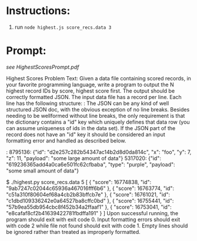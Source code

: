 # Instructions:
1. run `node highest.js score_recs.data 3`


# Prompt:
*see HighestScoresPrompt.pdf*

Highest Scores
Problem Text:
Given a data file containing scored records, in your favorite programming language,
write a program to output the N highest record IDs by score, highest score first. The
output should be correctly formatted JSON.
The input data file has a record per line. Each line has the following structure:
<score>: <json dictionary>
The JSON can be any kind of well structured JSON doc, with the obvious exception of
no line breaks. Besides needing to be wellformed
without line breaks, the only
requirement is that the dictionary contains a "id" key which uniquely defines that data
row (you can assume uniqueness of ids in the data set). If the JSON part of the record
does not have an "id" key it should be considered an input formatting error and handled
as described below.

<score> : <json obj>
8795136: {"id": "d2e257c282b54347ac14b2d8d0da814c", "x": "foo", "y": 7, "z": 11, "payload": "some large amount of data"}
5317020: {"id": "619236365add4a0ca6e501fc62cfbaba", "type": "purple", "payload": "some small amount of data"}


$ ./highest.py score_recs.data 5
[
  {
    "score": 16774838,
    "id": "9ab7247c02044c65936a467016fff6b6"
  },
  {
    "score": 16763774,
    "id": "c51a310f80604ef68a4cb2b83bffcb7e"
  },
  {
    "score": 16761021,
    "id": "c1dbd109336242e0a64527ba8cffc0bd"
  },
  {
    "score": 16755441,
    "id": "57b9ea55db954cbc8f452b34a2ffaaf1"
  },
  {
    "score": 16753041,
    "id": "e8cafaf8cf2b41639422781fbdffa191"
  }
]
Upon successful running, the program should exit with exit code 0. Input formatting
errors should exit with code 2 while file not found should exit with code 1. Empty lines
should be ignored rather than treated as improperly formatted.
